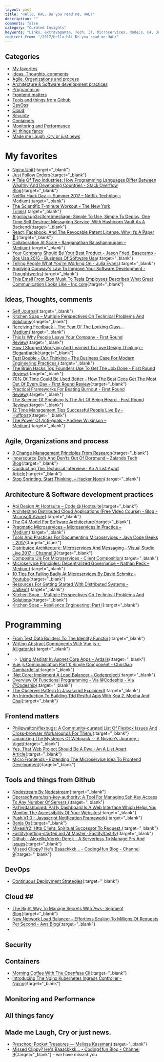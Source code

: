 ```yaml
---
layout: post
title: "Hello, HAL. Do you read me, HAL?"
description: ""
comments: false
category: "Curated Insights"
keywords: "Links, extravaganza, Tech, IT, Microservices, NodeJs, C#, Javascript, Solution architecture"
redirect_from: "/2017/Hello-HAL-Do-you-read-me-HAL/"
---
```


## Categories ##
* [My favorites](#favorites)
* [Ideas, Thoughts, comments](#ideas)
* [Agile, Organizations and process](#agile)
* [Architecture & Software development practices](#development)
* [Programming](#net)
* [Frontend matters](#web)
* [Tools and things from Github](#tools)
* [DevOps](#devops)
* [Cloud](#cloud)
* [Security](#security)
* [Containers](#containers)
* [Monitoring and Performance](#monitoring)
* [All things fancy](#buzz)
* [Made me Laugh, Cry or just news](#news)

# My favorites<a name="favorites"></a> #
* [Nginx Unit](https://www.nginx.com/products/nginx-unit/){:target="_blank"}
* [Just Follow Orders](http://blog.cleancoder.com/uncle-bob/2017/08/28/JustFollowingOders.html){:target="_blank"}
* [A Tale Of Two Industries: How Programming Languages Differ Between Wealthy And Developing Countries - Stack Overflow Blog](https://stackoverflow.blog/2017/08/29/tale-two-industries-programming-languages-differ-wealthy-developing-countries/){:target="_blank"}
* [Netflix Hack Day — Summer 2017 – Netflix Techblog – Medium](https://medium.com/netflix-techblog/netflix-hack-day-summer-2017-ef3ba81a8a77){:target="_blank"}
* [The Scientific 7-minute Workout - The New York Times](https://well.blogs.nytimes.com/2013/05/09/the-scientific-7-minute-workout/?_php=true&_type=blogs&_r=1){:target="_blank"}
* [Algolia/sup3rs3cretmes5age: Simple To Use, Simple To Deploy, One Time Self Destruct Messaging Service, With Hashicorp Vault As A Backend](https://github.com/algolia/sup3rS3cretMes5age){:target="_blank"}
* [React, Facebook, And The Revocable Patent License. Why It’s A Paper 🐯.](https://medium.com/@dwalsh.sdlr/react-facebook-and-the-revokable-patent-license-why-its-a-paper-25c40c50b562){:target="_blank"}
* [Collaboration At Scale – Ranganathan Balashanmugam – Medium](https://medium.com/@ran_than/collaboration-at-scale-b27f17b4614a){:target="_blank"}
* [Your Company Should Be Your Best Product - Jason Fried, Basecamp - Bos Usa 2016 - Business Of Software Usa](http://businessofsoftware.org/2017/08/build-customer-driven-product-team-jason-fried-basecamp-bos-usa-2016/){:target="_blank"}
* [Telling People What You're Working On - Julia Evans](https://jvns.ca/blog/2017/09/03/telling-people-what-you-re-working-on/){:target="_blank"}
* [Applying Conway's Law To Improve Your Software Development - Thoughtworks](https://www.thoughtworks.com/insights/blog/applying-conways-law-improve-your-software-development){:target="_blank"}
* [This Email From Elon Musk To Tesla Employees Describes What Great Communication Looks Like - Inc.com](https://www.inc.com/justin-bariso/this-email-from-elon-musk-to-tesla-employees-descr.html){:target="_blank"}

## Ideas, Thoughts, comments <a name="ideas"></a> ##
* [Self Journal](https://blog.nrwl.io/write-it-down-55086ca4f2ee){:target="_blank"}
* [Kitchen Soap – Multiple Perspectives On Technical Problems And Solutions](https://www.kitchensoap.com/2017/08/12/multiple-perspectives-on-technical-problems-and-solutions/){:target="_blank"}
* [Receiving Feedback – The Year Of The Looking Glass – Medium](https://medium.com/the-year-of-the-looking-glass/receiving-feedback-9ed4daef018f?__s=wakwmyepmhismx8ehtnp){:target="_blank"}
* [This Is Why People Leave Your Company - First Round Review](http://firstround.com/review/This-is-Why-People-Leave-Your-Company/?__s=wakwmyepmhismx8ehtnp){:target="_blank"}
* [How I Stopped Worrying And Learned To Love Design Thinking – Eleganthack](http://eleganthack.com/how-i-stopped-worrying-and-learned-to-love-design-thinking/){:target="_blank"}
* [Test Double - Our Thinking - The Business Case For Modern Engineering Practices.](http://blog.testdouble.com/posts/2017-08-22-the-business-case-for-modern-engineering-practices.html){:target="_blank"}
* [The Brain Hacks Top Founders Use To Get The Job Done - First Round Review](http://firstround.com/review/The-Brain-Hacks-Top-Founders-Use-to-Get-Stuff-Done/){:target="_blank"}
* [70% Of Time Could Be Used Better - How The Best Ceos Get The Most Out Of Every Day - First Round Review](http://firstround.com/review/70-of-Time-Could-Be-Used-Better-How-the-Best-CEOs-Get-the-Most-Out-of-Every-Day/){:target="_blank"}
* [Practical Frameworks For Beating Burnout - First Round Review](http://firstround.com/review/practical-frameworks-for-beating-burnout/){:target="_blank"}
* [The Science Of Speaking Is The Art Of Being Heard - First Round Review](http://firstround.com/review/the-science-of-speaking-is-the-art-of-being-heard/){:target="_blank"}
* [12 Time Management Tips Successful People Live By - Huffpost](http://www.huffingtonpost.com/entry/time-management-tips_us_566afac3e4b0f290e522e561){:target="_blank"}
* [The Power Of Anti-goals – Andrew Wilkinson – Medium](https://medium.com/@awilkinson/the-power-of-anti-goals-c38f5f46d23c){:target="_blank"}

## Agile, Organizations and process<a name="agile"></a> ##
* [9 Change Management Principles From Research](http://daniellock.com/9-change-management-principles/){:target="_blank"}
* [Innersource Do’s And Don’ts Out Of Dortmund – Zalando Tech Blog](https://jobs.zalando.com/tech/blog/innersource-dos-and-donts-out-of-dortmund/index.html){:target="_blank"}
* [Conducting The Technical Interview · An A List Apart Article](https://alistapart.com/article/conducting-the-technical-interview){:target="_blank"}
* [Stop Sprinting. Start Thinking. – Hacker Noon](https://hackernoon.com/stop-sprinting-start-thinking-2f754554a733){:target="_blank"}

## Architecture & Software development practices <a name="development"></a> ##
* [Api Design At Hootsuite – Code @ Hootsuite](http://code.hootsuite.com/api-design-at-hootsuite/){:target="_blank"}
* [Architecting Distributed Cloud Applications (Free Video Course) - Blog - Microsoft Azure](https://azure.microsoft.com/en-us/blog/architecting-distributed-cloud-applications-free-video-course/){:target="_blank"}
* [The C4 Model For Software Architecture](https://c4model.com/){:target="_blank"}
* [Pragmatic Microservices – Microservices In Practice – Medium](https://medium.com/microservices-in-practice/microservices-in-practice-7a3e85b6624c){:target="_blank"}
* [Tools And Practices For Documenting Microservices - Java Code Geeks - 2017](https://www.javacodegeeks.com/2017/08/tools-practices-documenting-microservices.html){:target="_blank"}
* [Distributed Architecture: Microservices And Messaging - Visual Studio Live 2017 - Channel 9](https://channel9.msdn.com/Events/Visual-Studio/Live-2017/W04){:target="_blank"}
* [Composite Uis For Microservices - Client Composition](https://jimmybogard.com/composite-uis-for-microservices-client-composition/){:target="_blank"}
* [Microservice Principles: Decentralized Governance – Nathan Peck – Medium](https://medium.com/@nathankpeck/microservice-principles-decentralized-governance-4cdbde2ff6ca){:target="_blank"}
* [10 Tips For Failing Badly At Microservices By David Schmitz - Youtube](https://www.youtube.com/watch?v=X0tjziAQfNQ){:target="_blank"}
* [Resources For Getting Started With Distributed Systems - Caitiem](https://caitiem.com/2017/09/07/getting-started-with-distributed-systems/){:target="_blank"}
* [Kitchen Soap – Multiple Perspectives On Technical Problems And Solutions](https://www.kitchensoap.com/2017/08/12/multiple-perspectives-on-technical-problems-and-solutions/){:target="_blank"}
* [Kitchen Soap – Resilience Engineering: Part I](https://www.kitchensoap.com/2011/04/07/resilience-engineering-part-i/){:target="_blank"}

# Programming <a name="net"></a> ##
* [From Test Data Builders To The Identity Functor](http://blog.ploeh.dk/2017/08/14/from-test-data-builders-to-the-identity-functor/){:target="_blank"}
* [Writing Abstract Components With Vue.js ← Alligator.io](https://alligator.io/vuejs/vue-abstract-components/){:target="_blank"}
* * [Using Mediatr In Aspnet Core Apps - Ardalis](https://ardalis.com/using-mediatr-in-aspnet-core-apps){:target="_blank"}
* [Vue.js Communication Part 1: Single Component - Christian Gambardella](https://gambardella.info/2017/08/31/vue-js-communication-single-component/){:target="_blank"}
* [.Net Core: Implement A Load Balancer - Codeproject](https://www.codeproject.com/Articles/1204478/net-core-implement-a-load-balancer){:target="_blank"}
* [Overview Of Functional Programming - Via @Codeship - Via @Codeship](https://blog.codeship.com/overview-of-functional-programming/){:target="_blank"}
* [The Observer Pattern In Javascript Explained](https://pawelgrzybek.com/the-observer-pattern-in-javascript-explained/){:target="_blank"}
* [An Introduction To Building Tdd Restful Apis With Koa 2, Mocha And Chai](https://www.valentinog.com/blog/test-driven-api-koa-2-mocha-chai/){:target="_blank"}


## Frontend matters <a name="web"></a> ##
* [Philipwalton/flexbugs: A Community-curated List Of Flexbox Issues And Cross-browser Workarounds For Them.](https://github.com/philipwalton/flexbugs){:target="_blank"}
* [Unpacking The Mysteries Of Webpack -- A Novice's Journey - Viget](https://www.viget.com/articles/unpacking-the-mysteries-of-webpack-a-novices-journey){:target="_blank"}
* [Yes, That Web Project Should Be A Pwa · An A List Apart Article](https://alistapart.com/article/yes-that-web-project-should-be-a-pwa){:target="_blank"}
* [Micro Frontends - Extending The Microservice Idea To Frontend Development](https://micro-frontends.org/){:target="_blank"}

## Tools and things from Github <a name="tools"></a> ##
* [Nodestream By Nodestream](http://nodestream.github.io/){:target="_blank"}
* [Operasoftware/ssh-key-authority: A Tool For Managing Ssh Key Access To Any Number Of Servers.](https://github.com/operasoftware/ssh-key-authority){:target="_blank"}
* [Pa11y/dashboard: Pa11y Dashboard Is A Web Interface Which Helps You Monitor The Accessibility Of Your Websites](https://github.com/pa11y/dashboard){:target="_blank"}
* [Push V1.0 - Javascript Notification Framework](https://pushjs.org/#){:target="_blank"}
* [Benja Os](http://benja.io/#rpi2){:target="_blank"}
* [Mikeal/r2: Http Client. Spiritual Successor To Request.](https://github.com/mikeal/r2){:target="_blank"}
* [Fastify/getting-started.md At Master · Fastify/fastify](https://github.com/fastify/fastify/blob/master/docs/Getting-Started.md){:target="_blank"}
* [Github - Alexellis/derek: Derek - A Serverless To Manage Prs And Issues](https://github.com/alexellis/derek){:target="_blank"}
* [Missed Clippy? He's Baaackkkk... - Coding4fun Blog - Channel 9](https://channel9.msdn.com/coding4fun/blog/Missed-Clippy-Hes-baaackkkk){:target="_blank"}


## DevOps<a name="devops"></a> ##
* [Continuous Deployment Strategies](https://www.gocd.org/tags/continuous-deployment-strategies.html){:target="_blank"}

## Cloud <a name="cloud"></a>##
* [The Right Way To Manage Secrets With Aws · Segment Blog](https://segment.com/blog/the-right-way-to-manage-secrets/){:target="_blank"} 
* [New Network Load Balancer – Effortless Scaling To Millions Of Requests Per Second - Aws Blog](https://aws.amazon.com/blogs/aws/new-network-load-balancer-effortless-scaling-to-millions-of-requests-per-second/){:target="_blank"}
* 
## Security<a name="security"></a> ##

## Containers <a name="containers"></a> ##
* [Morning Coffee With The Openfaas Cli](https://blog.alexellis.io/quickstart-openfaas-cli/){:target="_blank"}
* [Introducing The Nginx Kubernetes Ingress Controller - Nginx](https://www.nginx.com/blog/introducing-nginx-kubernetes-ingress-controller/){:target="_blank"}


## Monitoring and Performance <a name="monitoring"></a> ##

## All things fancy <a name="buzz"></a> ##

## Made me Laugh, Cry or just news. <a name="news"></a> ##
* [Preschool Pocket Treasures — Melissa Kaseman](http://www.melissakaseman.com/preschool-pocket-treasures/){:target="_blank"}
* [Missed Clippy? He's Baaackkkk... - Coding4fun Blog - Channel 9](https://channel9.msdn.com/coding4fun/blog/Missed-Clippy-Hes-baaackkkk){:target="_blank"} - we have missed you
